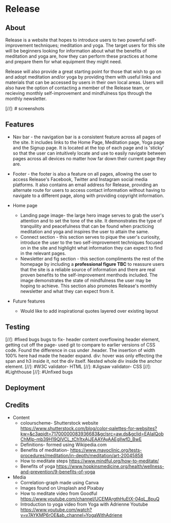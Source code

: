 # Release

##  About
Release is a website that hopes to introduce users to two powerful self-improvement techniques; meditation and yoga. The target users for this site will be beginners looking for information about what the benefits of meditation and yoga are, how they can perform these practices at home and prepare them for what equipment they might need. 

Release will also provide a great starting point for those that wish to go on and adopt meditation and/or yoga by providing them with useful links and materials that can be accessed by users in their own local areas. Users will also have the option of contacting a member of the Release team, or recieving monthly self-improvement and mindfulness tips through the monthly newsletter.

[//]: # screenshots


## Features

- Nav bar - the navigation bar is a consistent feature across all pages of the site. It includes links to the Home Page, Meditation page, Yoga page and the Signup page. It is located at the top of each page and is 'sticky' so that the user can intuitively locate and use to easily navigate between pages across all devices no matter how far down their current page they are.
- Footer - the footer is also a feature on all pages, allowing the user to access Release's Facebook, Twitter and Instagram social media platforms. It also contains an email address for Release, providing an alternate route for users to access contact information without having to navigate to a different page, along with providing copyright information.

- Home page
    - Landing page image- the large hero image serves to grab the user's attention and to set the tone of the site. It demonstrates the type of tranquility and peacefulness that can be found when practicing meditation and yoga and inspires the user to attain the same.
    - Connect section - this section serves to pique the user's curiosity, introduce the user to the two self-improvement techniques focused on in the site and highlight what information they can expect to find in the relevant pages.
    - Newsletter and fig section - this section compliments the rest of the homepage by including a **professional figure TBC** to reassure users that the site is a reliable source of information and there are real proven benefits to the self-improvement menthods included. The image demonstrates the state of mindfulness the user may be hoping to achieve. This section also promotes Release's monthly newsletter and what they can expect from it.

- Future features
    - Would like to add inspirational quotes layered over existing layout

## Testing

[//]: #fixed bugs
bugs to fix- header content overflowing header element, getting cut off the page- used git to compare to earlier versions of CSS code. Found the difference in css under .header. The insertion of width 100% here had made the header expand.
div: hover was only effecting the span and h3 inside it, not the div itself. Nested whole div inside the anchor element.
[//]: #W3C validator- HTML
[//]: #Jigsaw validator- CSS
[//]: #Lighthouse
[//]: #Unfixed bugs


## Deployment

## Credits

- Content
    - colourscheme- Shutterstock website https://www.shutterstock.com/blog/color-palettes-for-websites?kw=&c3apidt=71700000083936683&gclsrc=aw.ds&gclid=EAIaIQobChMIp-mb39H19QIVCL_tCh1txAjJEAAYAyAAEgIlwfD_BwE
    - Definitions- formed using Wikipedia.com
    - Benefits of meditation- https://www.mayoclinic.org/tests-procedures/meditation/in-depth/meditation/art-20045858
    - How to meditate steps https://www.mindful.org/how-to-meditate/
    - Benefits of yoga https://www.hopkinsmedicine.org/health/wellness-and-prevention/9-benefits-of-yoga
- Media
    - Correlation-graph made using Canva
    - Images found on Unsplash and Pixabay
    - How to meditate video from Goodful https://www.youtube.com/channel/UCEMArgthHuEtX-04qL_8puQ
    - Introduction to yoga video from Yoga with Adrienne Youtube https://www.youtube.com/watch?v=v7AYKMP6rOE&ab_channel=YogaWithAdriene
